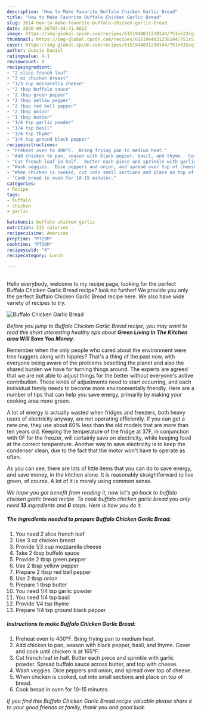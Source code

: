 ```yaml
---
description: "How to Make Favorite Buffalo Chicken Garlic Bread"
title: "How to Make Favorite Buffalo Chicken Garlic Bread"
slug: 3814-how-to-make-favorite-buffalo-chicken-garlic-bread
date: 2020-09-26T07:34:41.882Z
image: https://img-global.cpcdn.com/recipes/6151944831238144/751x532cq70/buffalo-chicken-garlic-bread-recipe-main-photo.jpg
thumbnail: https://img-global.cpcdn.com/recipes/6151944831238144/751x532cq70/buffalo-chicken-garlic-bread-recipe-main-photo.jpg
cover: https://img-global.cpcdn.com/recipes/6151944831238144/751x532cq70/buffalo-chicken-garlic-bread-recipe-main-photo.jpg
author: Gussie Daniel
ratingvalue: 4.1
reviewcount: 8
recipeingredient:
- "2 slice french loaf"
- "3 oz chicken breast"
- "1/3 cup mozzarella cheese"
- "2 tbsp buffalo sauce"
- "2 tbsp green pepper"
- "2 tbsp yellow pepper"
- "2 tbsp red bell pepper"
- "2 tbsp onion"
- "1 tbsp butter"
- "1/4 tsp garlic powder"
- "1/4 tsp basil"
- "1/4 tsp thyme"
- "1/4 tsp ground black pepper"
recipeinstructions:
- "Preheat oven to 400°F.  Bring frying pan to medium heat."
- "Add chicken to pan, season with black pepper, basil, and thyme.  Cover and cook until chicken is at 165°F."
- "Cut french loaf in half.  Butter each piece and sprinkle with garlic powder.  Spread buffalo sauce across butter, and top with cheese."
- "Wash veggies.  Dice peppers and onion, and spread over top of cheese."
- "When chicken is cooked, cut into small sections and place on top of bread."
- "Cook bread in oven for 10-15 minutes."
categories:
- Recipe
tags:
- buffalo
- chicken
- garlic

katakunci: buffalo chicken garlic 
nutrition: 215 calories
recipecuisine: American
preptime: "PT29M"
cooktime: "PT58M"
recipeyield: "4"
recipecategory: Lunch

---
```

<br>
Hello everybody, welcome to my recipe page, looking for the perfect Buffalo Chicken Garlic Bread recipe? look no further! We provide you only the perfect Buffalo Chicken Garlic Bread recipe here. We also have wide variety of recipes to try.
<br>


![Buffalo Chicken Garlic Bread](https://img-global.cpcdn.com/recipes/6151944831238144/751x532cq70/buffalo-chicken-garlic-bread-recipe-main-photo.jpg)

<i>Before you jump to Buffalo Chicken Garlic Bread recipe, you may want to read this short interesting healthy tips about 
<strong>Green Living In The Kitchen area Will Save You Money</strong>.</i>
</br>

Remember when the only people who cared about the environment were tree huggers along with hippies? That's a thing of the past now, with everyone being aware of the problems besetting the planet and also the shared burden we have for turning things around. The experts are agreed that we are not able to adjust things for the better without everyone's active contribution. These kinds of adjustments need to start occurring, and each individual family needs to become more environmentally friendly. Here are a number of tips that can help you save energy, primarily by making your cooking area more green.

A lot of energy is actually wasted when fridges and freezers, both heavy users of electricity anyway, are not operating efficiently. If you can get a new one, they use about 60% less than the old models that are more than ten years old. Keeping the temperature of the fridge at 37F, in conjunction with 0F for the freezer, will certainly save on electricity, while keeping food at the correct temperature. Another way to save electricity is to keep the condenser clean, due to the fact that the motor won't have to operate as often.

As you can see, there are lots of little items that you can do to save energy, and save money, in the kitchen alone. It is reasonably straightforward to live green, of course. A lot of it is merely using common sense.


<i>We hope you got benefit from reading it, now let's go back to buffalo chicken garlic bread recipe. To cook buffalo chicken garlic bread you only need <strong>13</strong> ingredients and <strong>6</strong> steps. Here is how you do it.
</i>

##### The ingredients needed to prepare Buffalo Chicken Garlic Bread:

1. You need 2 slice french loaf
1. Use 3 oz chicken breast
1. Provide 1/3 cup mozzarella cheese
1. Take 2 tbsp buffalo sauce
1. Provide 2 tbsp green pepper
1. Use 2 tbsp yellow pepper
1. Prepare 2 tbsp red bell pepper
1. Use 2 tbsp onion
1. Prepare 1 tbsp butter
1. You need 1/4 tsp garlic powder
1. You need 1/4 tsp basil
1. Provide 1/4 tsp thyme
1. Prepare 1/4 tsp ground black pepper


##### Instructions to make Buffalo Chicken Garlic Bread:

1. Preheat oven to 400°F.  Bring frying pan to medium heat.
1. Add chicken to pan, season with black pepper, basil, and thyme.  Cover and cook until chicken is at 165°F.
1. Cut french loaf in half.  Butter each piece and sprinkle with garlic powder.  Spread buffalo sauce across butter, and top with cheese.
1. Wash veggies.  Dice peppers and onion, and spread over top of cheese.
1. When chicken is cooked, cut into small sections and place on top of bread.
1. Cook bread in oven for 10-15 minutes.


<i>If you find this Buffalo Chicken Garlic Bread recipe valuable please share it to your good friends or family, thank you and good luck.</i>
